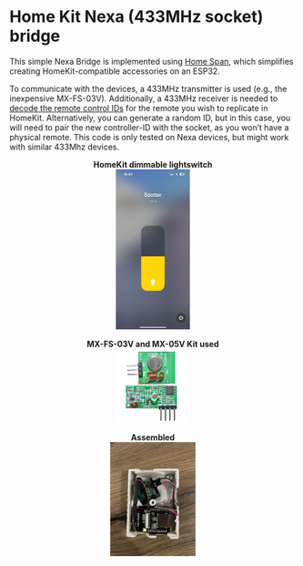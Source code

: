 # Home Kit Nexa (433MHz socket) bridge

This simple Nexa Bridge is implemented using [Home Span](https://github.com/HomeSpan/HomeSpan), which simplifies creating HomeKit-compatible accessories on an ESP32.

To communicate with the devices, a 433MHz transmitter is used (e.g., the inexpensive MX-FS-03V). Additionally, a 433MHz receiver is needed to [decode the remote control IDs](/nexa_rf_decoder/) for the remote you wish to replicate in HomeKit. Alternatively, you can generate a random ID, but in this case, you will need to pair the new controller-ID with the socket, as you won’t have a physical remote. This code is only tested on Nexa devices, but might work with similar 433Mhz devices.

<p align="center">
<strong>HomeKit dimmable lightswitch</strong><br>
<img src="images/HomeKit.PNG" width="130px">
</p>

<p align="center">
<strong>MX-FS-03V and MX-05V Kit used</strong><br>
<img src="images/433kit.png" width="130px">
</p>

<p align="center">
<strong>Assembled</strong><br>
<img src="images/assembled.jpeg" width="150px">
</p>
